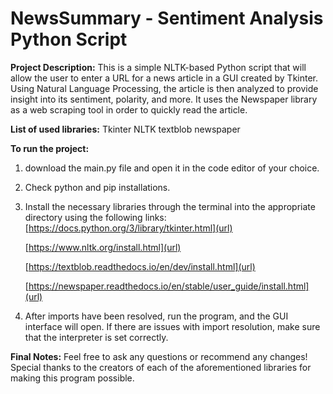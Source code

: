 # NewsSummary - Sentiment Analysis Python Script

**Project Description:** This is a simple NLTK-based Python script that will allow the user to enter a URL for a news article in a GUI created by Tkinter. 
Using Natural Language Processing, the article is then analyzed to provide insight into its sentiment, polarity, and more. It uses the Newspaper library as a
web scraping tool in order to quickly read the article. 

**List of used libraries:** 
  Tkinter
  NLTK
  textblob
  newspaper

**To run the project:**
  1. download the main.py file and open it in the code editor of your choice.
  2. Check python and pip installations. 
  3. Install the necessary libraries through the terminal into the appropriate directory using the following links:
     [https://docs.python.org/3/library/tkinter.html](url)
     
     [https://www.nltk.org/install.html](url)
     
     [https://textblob.readthedocs.io/en/dev/install.html](url)
     
     [https://newspaper.readthedocs.io/en/stable/user_guide/install.html](url)
     
  5. After imports have been resolved, run the program, and the GUI interface will open. If there are issues with import resolution, make sure that the interpreter is set correctly.

**Final Notes:** Feel free to ask any questions or recommend any changes! Special thanks to the creators of each of the aforementioned libraries for making this program possible.

     
      
